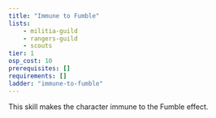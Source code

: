 ```yaml
---
title: "Immune to Fumble"
lists:
    - militia-guild
    - rangers-guild
    - scouts
tier: 1
osp_cost: 10
prerequisites: []
requirements: []
ladder: "immune-to-fumble"
---
```

This skill makes the character immune to the Fumble effect.